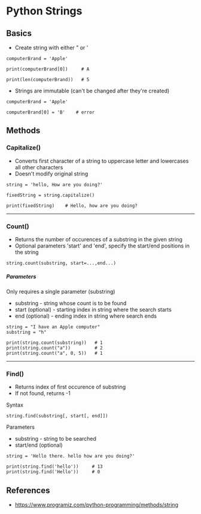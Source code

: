 # Python Strings

## Basics

* Create string with either " or '

```
computerBrand = 'Apple'

print(computerBrand[0])     # A

print(len(computerBrand))   # 5

```

* Strings are immutable (can't be changed after they're created)

```
computerBrand = 'Apple'

computerBrand[0] = 'B'    # error
```

## Methods

### Capitalize()

* Converts first character of a string to uppercase letter and lowercases all other characters
* Doesn't modify original string

```
string = 'hello, How are you doing?'

fixedString = string.capitalize()

print(fixedString)    # Hello, how are you doing?

```

---

### Count()

* Returns the number of occurences of a substring in the given string
* Optional parameters 'start' and 'end', specify the start/end positions in the string

```
string.count(substring, start=...,end...)
```

##### Parameters
Only requires a single parameter (substring)

* substring - string whose count is to be found
* start (optional) - starting index in string where the search starts
* end (optional) - ending index in string where search ends

```
string = "I have an Apple computer"
substring = "h"

print(string.count(substring))   # 1
print(string.count("a"))         # 2
print(string.count("a", 0, 5))   # 1
```
---

### Find()
* Returns index of first occurence of substring
* If not found, returns -1

Syntax
```
string.find(substring[, start[, end]])
```

Parameters
* substring - string to be searched
* start/end (optional)

```
string = 'Hello there. hello how are you doing?'

print(string.find('hello'))     # 13 
print(string.find('Hello'))     # 0 
```

## References
* https://www.programiz.com/python-programming/methods/string
